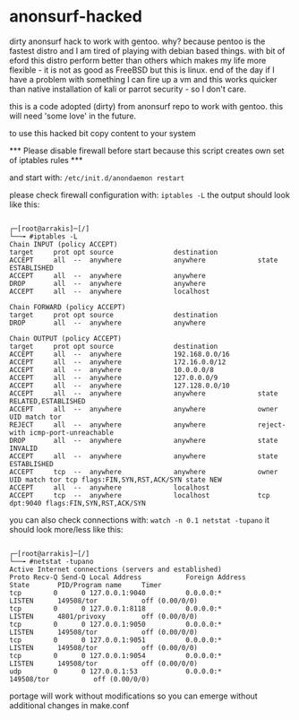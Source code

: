 # anonsurf-hacked
dirty anonsurf hack to work with gentoo. why? because pentoo is the fastest distro and I am tired of playing with debian based things. with bit of eford this distro perform better than others which makes my life more flexible - it is not as good as FreeBSD but this is linux. end of the day if I have a problem with something I can fire up a vm and this works quicker than native installation of kali or parrot security - so I don't care.

this is a code adopted (dirty) from anonsurf repo to work with gentoo. this will need 'some love' in the future.

to use this hacked bit copy content to your system 

*** Please disable firewall before start because this script creates own set of iptables rules ***

and start with: ``` /etc/init.d/anondaemon restart ```

please check firewall configuration with: ``` iptables -L ```
the output should look like this:

```

┌─[root@arrakis]─[/]
└──╼ #iptables -L
Chain INPUT (policy ACCEPT)
target     prot opt source               destination         
ACCEPT     all  --  anywhere             anywhere             state ESTABLISHED
ACCEPT     all  --  anywhere             anywhere            
DROP       all  --  anywhere             anywhere            
ACCEPT     all  --  anywhere             localhost           

Chain FORWARD (policy ACCEPT)
target     prot opt source               destination         
DROP       all  --  anywhere             anywhere            

Chain OUTPUT (policy ACCEPT)
target     prot opt source               destination         
ACCEPT     all  --  anywhere             192.168.0.0/16      
ACCEPT     all  --  anywhere             172.16.0.0/12       
ACCEPT     all  --  anywhere             10.0.0.0/8          
ACCEPT     all  --  anywhere             127.0.0.0/9         
ACCEPT     all  --  anywhere             127.128.0.0/10      
ACCEPT     all  --  anywhere             anywhere             state RELATED,ESTABLISHED
ACCEPT     all  --  anywhere             anywhere             owner UID match tor
REJECT     all  --  anywhere             anywhere             reject-with icmp-port-unreachable
DROP       all  --  anywhere             anywhere             state INVALID
ACCEPT     all  --  anywhere             anywhere             state ESTABLISHED
ACCEPT     tcp  --  anywhere             anywhere             owner UID match tor tcp flags:FIN,SYN,RST,ACK/SYN state NEW
ACCEPT     all  --  anywhere             localhost           
ACCEPT     tcp  --  anywhere             localhost            tcp dpt:9040 flags:FIN,SYN,RST,ACK/SYN

```

you can also check connections with: ``` watch -n 0.1 netstat -tupano ```
it should look more/less like this:

```

┌─[root@arrakis]─[/]
└──╼ #netstat -tupano
Active Internet connections (servers and established)
Proto Recv-Q Send-Q Local Address           Foreign Address         State       PID/Program name     Timer
tcp        0      0 127.0.0.1:9040          0.0.0.0:*               LISTEN      149508/tor           off (0.00/0/0)
tcp        0      0 127.0.0.1:8118          0.0.0.0:*               LISTEN      4801/privoxy         off (0.00/0/0)
tcp        0      0 127.0.0.1:9050          0.0.0.0:*               LISTEN      149508/tor           off (0.00/0/0)
tcp        0      0 127.0.0.1:9051          0.0.0.0:*               LISTEN      149508/tor           off (0.00/0/0)
tcp        0      0 127.0.0.1:9054          0.0.0.0:*               LISTEN      149508/tor           off (0.00/0/0)
udp        0      0 127.0.0.1:53            0.0.0.0:*                           149508/tor           off (0.00/0/0)

```

portage will work without modifications so you can emerge without additional changes in make.conf
